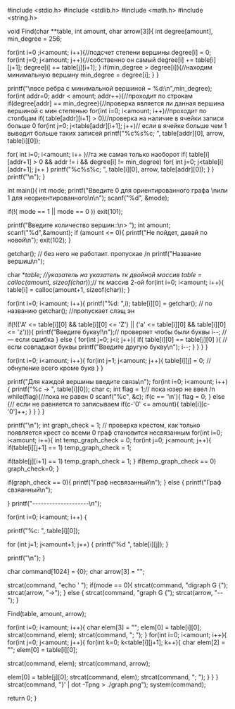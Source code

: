 #include <stdio.h>
#include <stdlib.h>
#include <math.h>
#include <string.h>

void Find(char **table, int amount, char arrow[3]){
int degree[amount], min_degree = 256;

for(int i=0 ;i<amount; i++){//подсчет степени вершины
degree[i] = 0;
for(int j=0; j<amount; j++){//собственно он самый
degree[i] += table[i][j+1];
degree[i] += table[j][i+1];
}
if(min_degree > degree[i]){//находим минимальную вершину
min_degree = degree[i];
}
}

printf("\nвсе ребра с минимальной вершиной = %d:\n",min_degree);
for(int addr=0; addr < amount; addr++){//проходит по строкам
if(degree[addr] == min_degree){//проверка является ли данная вершина вершиной с мин степенью
for(int i=0; i<amount; i++)//проходит по столбцам
if( table[addr][i+1] > 0)//проверка на наличие в ячейки записи больше 0
for(int j=0; j<table[addr][i+1]; j++)// если в ячейке больше чем 1 выводит больше таких записей
printf("%c%s%c; ", table[addr][0], arrow, table[i][0]);

for( int i=0; i<amount; i++ )//та же самая только наоборот
if( table[i][addr+1] > 0 && addr != i && degree[i] != min_degree)
for( int j=0; j<table[i][addr+1]; j++ )
printf("%c%s%c; ", table[i][0], arrow, table[addr][0]);
}
}
printf("\n");
}

int main(){
int mode;
printf("Введите 0 для ориентированного графа \nили 1 для неориентированного\n\n");
scanf("%d", &mode);

if(!( mode == 1 || mode == 0 ))
exit(101);

printf("Введите количество вершин::\n> ");
int amount;
scanf("%d",&amount);
if (amount <= 0){
printf("Не пойдет, давай по новой\n");
exit(102);
}

getchar(); // без него не работаит. пропускае /n
printf("Название вершиш\n");

char **table; //указатель на указатель тк двойной массив
table = calloc(amount, sizeof(char*));// тк массив 2-ой
for(int i=0; i<amount; i++){
table[i] = calloc(amount+1, sizeof(char));
}

for(int i=0; i<amount; i++){
printf("%d: ",i);
table[i][0] = getchar(); // по названию
getchar(); //пропускает слэщ эн

if(!(('A' <= table[i][0] && table[i][0] <= 'Z') || ('a' <= table[i][0] && table[i][0] <= 'z'))){
printf("Введите букву!\n");// проверяет чтобы были буквы
i--; // — если ошибка
} else {
for(int j=0; j<i; j++){
if( table[i][0] == table[j][0] ){ // если совпадают буквы
printf("Введите другую букву\n");
i--;
}
}
}
}

for(int i=0; i<amount; i++){
for(int j=1; j<amount; j++){
table[i][j] = 0; // обнуление всего кроме букв
}
}

printf("Для каждой вершины введите связь\n");
for(int i=0; i<amount; i++){
printf("%c -> ", table[i][0]);
char c;
int flag = 1;// пока юзер не ввел /n
while(flag){//пока не равен 0
scanf("%c", &c);
if(c == '\n'){
flag = 0;
} else {// если не равняется то записываем
if(c-'0' <= amount){
table[i][c-'0']++;
}
}
}
}

printf("\n");
int graph_check = 1;
// проверка крестом, как только появляется крест со всеми 0 граф становится несвязанным
for(int i=0; i<amount; i++){
int temp_graph_check = 0;
for(int j=0; j<amount; j++){
if(table[i][j+1] == 1)
temp_graph_check = 1;

if(table[j][i+1] == 1)
temp_graph_check = 1;
}
if(temp_graph_check == 0)
graph_check=0;
}

if(graph_check == 0){
printf("Граф несвязанный\n");
} else {
printf("Граф свзяанный\n");

}
printf("--------------------\n");

for(int i=0; i<amount; i++) {

printf("%c: ", table[i][0]);

for (int j=1; j<amount+1; j++) {
printf("%d ", table[i][j]);
}

printf("\n");
}

char command[1024] = {0};
char arrow[3] = "";

strcat(command, "echo ' ");
if(mode == 0){
strcat(command, "digraph G {");
strcat(arrow, "->");
} else {
strcat(command, "graph G {");
strcat(arrow, "--");
}

Find(table, amount, arrow);

for(int i=0; i<amount; i++){
char elem[3] = "";
elem[0] = table[i][0];
strcat(command, elem);
strcat(command, "; ");
}
for(int i=0; i<amount; i++){
for(int j=0; j<amount; j++){
for(int k=0; k<table[i][j+1]; k++){
char elem[2] = "";
elem[0] = table[i][0];

strcat(command, elem);
strcat(command, arrow);

elem[0] = table[j][0];
strcat(command, elem);
strcat(command, "; ");
}
}
}
strcat(command, "}' | dot -Tpng > ./graph.png");
system(command);

return 0;
}
